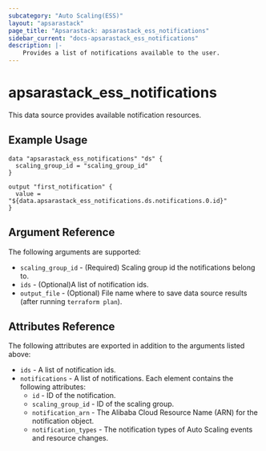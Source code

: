 ```yaml
---
subcategory: "Auto Scaling(ESS)"
layout: "apsarastack"
page_title: "Apsarastack: apsarastack_ess_notifications"
sidebar_current: "docs-apsarastack_ess_notifications"
description: |-
    Provides a list of notifications available to the user.
---
```


# apsarastack_ess_notifications

This data source provides available notification resources. 


## Example Usage

```
data "apsarastack_ess_notifications" "ds" {
  scaling_group_id = "scaling_group_id"
}

output "first_notification" {
  value = "${data.apsarastack_ess_notifications.ds.notifications.0.id}"
}
```

## Argument Reference

The following arguments are supported:

* `scaling_group_id` - (Required) Scaling group id the notifications belong to.
* `ids` - (Optional)A list of notification ids.
* `output_file` - (Optional) File name where to save data source results (after running `terraform plan`).

## Attributes Reference

The following attributes are exported in addition to the arguments listed above:

* `ids` - A list of notification ids.
* `notifications` - A list of notifications. Each element contains the following attributes:
  * `id` - ID of the notification.
  * `scaling_group_id` - ID of the scaling group.
  * `notification_arn` - The Alibaba Cloud Resource Name (ARN) for the notification object. 
  * `notification_types` - The notification types of Auto Scaling events and resource changes.
